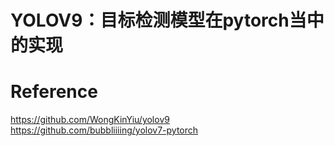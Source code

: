 # YOLOV9：目标检测模型在pytorch当中的实现

# Reference
https://github.com/WongKinYiu/yolov9
https://github.com/bubbliiiing/yolov7-pytorch
